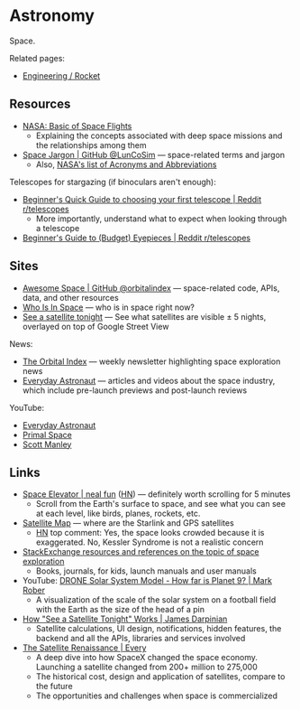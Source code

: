 # Astronomy

Space.

Related pages:

- [Engineering / Rocket](engineering/rocket)

## Resources

- [NASA: Basic of Space Flights](https://www2.jpl.nasa.gov/basics/index.php)
  - Explaining the concepts associated with deep space missions and the
    relationships among them
- [Space Jargon | GitHub @LunCoSim](https://github.com/LunCoSim/lunco-space-jargon)
  — space-related terms and jargon
  - Also,
    [NASA's list of Acronyms and Abbreviations](https://www.nasa.gov/pdf/632702main_NASA_FY13_Budget-Reference-508.pdf)

Telescopes for stargazing (if binoculars aren't enough):

- [Beginner's Quick Guide to choosing your first telescope | Reddit r/telescopes](https://www.reddit.com/r/telescopes/comments/z9s352/beginners_quick_guide_to_choosing_your_first/)
  - More importantly, understand what to expect when looking through a telescope
- [Beginner's Guide to (Budget) Eyepieces | Reddit r/telescopes](https://www.reddit.com/r/telescopes/comments/iv7qg2/a_beginners_guide_to_budget_eyepieces/)

## Sites

- [Awesome Space | GitHub @orbitalindex](https://github.com/orbitalindex/awesome-space)
  — space-related code, APIs, data, and other resources
- [Who Is In Space](https://whoisinspace.com/) — who is in space right now?
- [See a satellite tonight](https://james.darpinian.com/satellites/) — See what
  satellites are visible ± 5 nights, overlayed on top of Google Street View

News:

- [The Orbital Index](https://orbitalindex.com/) — weekly newsletter
  highlighting space exploration news
- [Everyday Astronaut](https://everydayastronaut.com/) — articles and videos
  about the space industry, which include pre-launch previews and post-launch
  reviews

YouTube:

- [Everyday Astronaut](https://www.youtube.com/@EverydayAstronaut/videos)
- [Primal Space](https://www.youtube.com/@primalspace/videos)
- [Scott Manley](https://www.youtube.com/@scottmanley/videos)

## Links

- [Space Elevator | neal fun](https://neal.fun/space-elevator/)
  ([HN](https://news.ycombinator.com/item?id=35629972)) — definitely worth
  scrolling for 5 minutes
  - Scroll from the Earth's surface to space, and see what you can see at each
    level, like birds, planes, rockets, etc.
- [Satellite Map](https://satellitemap.space/) — where are the Starlink and GPS
  satellites
  - [HN](https://news.ycombinator.com/item?id=35749130) top comment: Yes, the
    space looks crowded because it is exaggerated. No, Kessler Syndrome is not a
    realistic concern
- [StackExchange resources and references on the topic of space exploration](https://space.meta.stackexchange.com/questions/249/)
  - Books, journals, for kids, launch manuals and user manuals
- YouTube:
  [DRONE Solar System Model - How far is Planet 9? | Mark Rober](https://youtu.be/pR5VJo5ifdE)
  - A visualization of the scale of the solar system on a football field with
    the Earth as the size of the head of a pin
- [How "See a Satellite Tonight" Works | James Darpinian](https://james.darpinian.com/blog/how-see-a-satellite-tonight-works)
  - Satellite calculations, UI design, notifications, hidden features, the
    backend and all the APIs, libraries and services involved
- [The Satellite Renaissance | Every](https://every.to/p/the-satellite-renaissance)
  - A deep dive into how SpaceX changed the space economy. Launching a satellite
    changed from 200+ million to 275,000
  - The historical cost, design and application of satellites, compare to the
    future
  - The opportunities and challenges when space is commercialized
